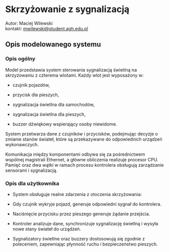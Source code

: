 # Skrzyżowanie z sygnalizacją

Autor: Maciej Wilewski <br>
kontakt: mwilewski@student.agh.edu.pl

## Opis modelowanego systemu

### Opis ogólny

Model przedstawia system sterowania sygnalizacją świetlną na skrzyżowaniu z czterema wlotami. Każdy wlot jest wyposażony w:

- czujnik pojazdów,

- przycisk dla pieszych,

- sygnalizacja świetlna dla samochodów,

- sygnalizacja świetlna dla pieszych,

- buzzer dźwiękowy wspierający osoby niewidome.

System przetwarza dane z czujników i przycisków, podejmując decyzje o zmianie stanów świateł, które są przekazywane do odpowiednich urządzeń wykonawczych.

Komunikacja między komponentami odbywa się za pośrednictwem wspólnej magistrali Ethernet, a główne obliczenia realizuje procesor CPU. Pamięć oraz dwa wątki w ramach procesu kontrolera obsługują zarządzanie sensorami i sygnalizacją.

### Opis dla użytkownika

- System obsługuje realne zdarzenia z otoczenia skrzyżowania:

- Gdy czujnik wykryje pojazd, generuje odpowiedni sygnał do kontrolera.

- Naciśnięcie przycisku przez pieszego generuje żądanie przejścia.

- Kontroler analizuje dane, synchronizuje sygnalizację świetlną i wysyła nowe stany świateł do urządzeń.

- Sygnalizatory świetlne oraz buzzery dostosowują się zgodnie z poleceniem, zapewniając płynność ruchu i bezpieczeństwo pieszych.

